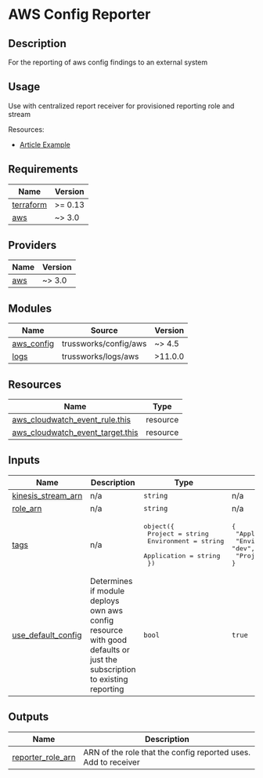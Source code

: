 <!-- BEGINNING OF PRE-COMMIT-TERRAFORM DOCS HOOK -->
# AWS Config Reporter

## Description

For the reporting of aws config findings to an external system

## Usage

Use with centralized report receiver for provisioned reporting role and stream

Resources:

* [Article Example](https://article.example.com)

## Requirements

| Name | Version |
|------|---------|
| <a name="requirement_terraform"></a> [terraform](#requirement\_terraform) | >= 0.13 |
| <a name="requirement_aws"></a> [aws](#requirement\_aws) | ~> 3.0 |

## Providers

| Name | Version |
|------|---------|
| <a name="provider_aws"></a> [aws](#provider\_aws) | ~> 3.0 |

## Modules

| Name | Source | Version |
|------|--------|---------|
| <a name="module_aws_config"></a> [aws\_config](#module\_aws\_config) | trussworks/config/aws | ~> 4.5 |
| <a name="module_logs"></a> [logs](#module\_logs) | trussworks/logs/aws | >11.0.0 |

## Resources

| Name | Type |
|------|------|
| [aws_cloudwatch_event_rule.this](https://registry.terraform.io/providers/hashicorp/aws/latest/docs/resources/cloudwatch_event_rule) | resource |
| [aws_cloudwatch_event_target.this](https://registry.terraform.io/providers/hashicorp/aws/latest/docs/resources/cloudwatch_event_target) | resource |

## Inputs

| Name | Description | Type | Default | Required |
|------|-------------|------|---------|:--------:|
| <a name="input_kinesis_stream_arn"></a> [kinesis\_stream\_arn](#input\_kinesis\_stream\_arn) | n/a | `string` | n/a | yes |
| <a name="input_role_arn"></a> [role\_arn](#input\_role\_arn) | n/a | `string` | n/a | yes |
| <a name="input_tags"></a> [tags](#input\_tags) | n/a | <pre>object({<br>    Project     = string<br>    Environment = string<br>    Application = string<br>  })</pre> | <pre>{<br>  "Application": "configreporter",<br>  "Environment": "dev",<br>  "Project": "elmo"<br>}</pre> | no |
| <a name="input_use_default_config"></a> [use\_default\_config](#input\_use\_default\_config) | Determines if module deploys own aws config resource with good defaults or just the subscription to existing reporting | `bool` | `true` | no |

## Outputs

| Name | Description |
|------|-------------|
| <a name="output_reporter_role_arn"></a> [reporter\_role\_arn](#output\_reporter\_role\_arn) | ARN of the role that the config reported uses. Add to receiver |
<!-- END OF PRE-COMMIT-TERRAFORM DOCS HOOK -->

